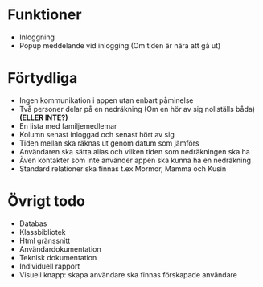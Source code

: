 # Funktioner
+ Inloggning
+ Popup meddelande vid inlogging (Om tiden är nära att gå ut)

# Förtydliga
+ Ingen kommunikation i appen utan enbart påminelse
+ Två personer delar på en nedräkning (Om en hör av sig nollställs båda) **(ELLER INTE?)**
+ En lista med familjemedlemar
+ Kolumn senast inloggad och senast hört av sig
+ Tiden mellan ska räknas ut genom datum som jämförs
+ Användaren ska sätta alias och vilken tiden som nedräkningen ska ha
+ Även kontakter som inte använder appen ska kunna ha en nedräkning
+ Standard relationer ska finnas t.ex Mormor, Mamma och Kusin

# Övrigt todo
+ Databas
+ Klassbibliotek
+ Html gränssnitt
+ Användardokumentation
+ Teknisk dokumentation
+ Individuell rapport
+ Visuell knapp: skapa användare ska finnas förskapade användare
